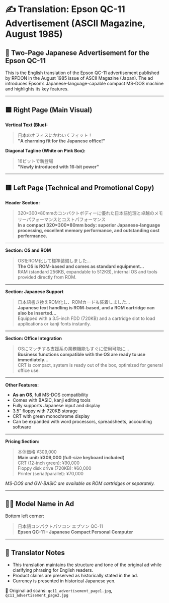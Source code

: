 # ✍️ Translation: Epson QC-11 Advertisement (ASCII Magazine, August 1985)

## 📰 Two-Page Japanese Advertisement for the Epson QC-11

This is the English translation of the Epson QC-11 advertisement published by RPDON in the August 1985 issue of ASCII Magazine (Japan). The ad introduces Epson’s Japanese-language-capable compact MS-DOS machine and highlights its key features.

---

## 🟦 Right Page (Main Visual)

**Vertical Text (Blue):**  
> 日本のオフィスにかわいくフィット！  
> **"A charming fit for the Japanese office!"**

**Diagonal Tagline (White on Pink Box):**  
> 16ビットで新登場  
> **"Newly introduced with 16-bit power"**

---

## 🟥 Left Page (Technical and Promotional Copy)

**Header Section:**

> 320×300×80mmのコンパクトボディーに優れた日本語処理と卓越のメモリーパフォーマンスとコストパフォーマンス  
> **In a compact 320×300×80mm body: superior Japanese-language processing, excellent memory performance, and outstanding cost performance.**

---

**Section: OS and ROM**

> OSをROM化して標準装備しました...  
> **The OS is ROM-based and comes as standard equipment...**  
> RAM (standard 256KB, expandable to 512KB), internal OS and tools provided directly from ROM.

---

**Section: Japanese Support**

> 日本語書き換えROM化し、ROMカードも装着しました...  
> **Japanese text handling is ROM-based, and a ROM cartridge can also be inserted...**  
> Equipped with a 3.5-inch FDD (720KB) and a cartridge slot to load applications or kanji fonts instantly.

---

**Section: Office Integration**

> OSにマッチする支援系の業務機能もすぐに使用可能に...  
> **Business functions compatible with the OS are ready to use immediately...**  
> CRT is compact, system is ready out of the box, optimized for general office use.

---

**Other Features:**

- **As an OS**, full MS-DOS compatibility
- Comes with BASIC, kanji editing tools
- Fully supports Japanese input and display
- 3.5" floppy with 720KB storage
- CRT with green monochrome display
- Can be expanded with word processors, spreadsheets, accounting software

---

**Pricing Section:**

> 本体価格 ¥309,000  
> **Main unit: ¥309,000 (full-size keyboard included)**  
> CRT (12-inch green): ¥90,000  
> Floppy disk drive (720KB): ¥60,000  
> Printer (serial/parallel): ¥70,000

*MS-DOS and GW-BASIC are available as ROM cartridges or separately.*

---

## 👩‍💼 Model Name in Ad

Bottom left corner:  
> 日本語コンパクトパソコン エプソン QC-11  
> **Epson QC-11 – Japanese Compact Personal Computer**

---

## 📝 Translator Notes

- This translation maintains the structure and tone of the original ad while clarifying phrasing for English readers.
- Product claims are preserved as historically stated in the ad.
- Currency is presented in historical Japanese yen.

📖 Original ad scans: `qc11_advertisement_page1.jpg`, `qc11_advertisement_page2.jpg`
